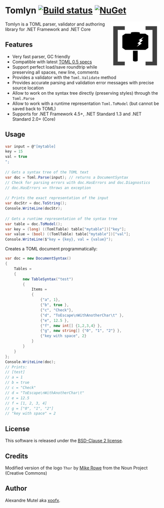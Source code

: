 # Tomlyn  [![Build status](https://ci.appveyor.com/api/projects/status/9rdg3h944ybxgto9?svg=true)](https://ci.appveyor.com/project/xoofx/tomlyn)   [![NuGet](https://img.shields.io/nuget/v/Tomlyn.svg)](https://www.nuget.org/packages/Tomlyn/)

<img align="right" width="160px" height="160px" src="img/logo.png">

Tomlyn is a TOML parser, validator and authoring library for .NET Framework and .NET Core

## Features

- Very fast parser, GC friendly
- Compatible with latest [TOML 0.5 specs](https://github.com/toml-lang/toml)
- Support perfect load/save roundtrip while preserving all spaces, new line, comments
- Provides a validator with the `Toml.Validate` method
- Provides accurate parsing and validation error messages with precise source location
- Allow to work on the syntax tree directly (preserving styles) through the `Toml.Parse`
- Allow to work with a runtime representation `Toml.ToModel` (but cannot be saved back to TOML)
- Supports for .NET Framework 4.5+, .NET Standard 1.3 and .NET Standard 2.0+ (Core)

## Usage

```C#
var input = @"[mytable]
key = 15
val = true
";

// Gets a syntax tree of the TOML text
var doc = Toml.Parse(input); // returns a DocumentSyntax
// Check for parsing errors with doc.HasErrors and doc.Diagnostics
// doc.HasErrors => throws an exception

// Prints the exact representation of the input
var docStr = doc.ToString();
Console.WriteLine(docStr);

// Gets a runtime representation of the syntax tree
var table = doc.ToModel();
var key = (long) ((TomlTable) table["mytable"])["key"];
var value = (bool) ((TomlTable) table["mytable"])["val"];
Console.WriteLine($"key = {key}, val = {value}");
```

Creates a TOML document programmatically:

```C#
var doc = new DocumentSyntax()
{
    Tables =
    {
        new TableSyntax("test")
        {
            Items =
            {
                {"a", 1},
                {"b", true },
                {"c", "Check"},
                {"d", "ToEscape\nWithAnotherChar\t" },
                {"e", 12.5 },
                {"f", new int[] {1,2,3,4} },
                {"g", new string[] {"0", "1", "2"} },
                {"key with space", 2}
            }
        }
    }
};
Console.WriteLine(doc);
// Prints:
// [test]
// a = 1
// b = true
// c = "Check"
// d = "ToEscape\nWithAnotherChar\t"
// e = 12.5
// f = [1, 2, 3, 4]
// g = ["0", "1", "2"]
// "key with space" = 2
```

## License

This software is released under the [BSD-Clause 2 license](https://opensource.org/licenses/BSD-2-Clause). 

## Credits

Modified version of the logo `Thor` by [Mike Rowe](https://thenounproject.com/itsmikerowe/) from the Noun Project (Creative Commons)

## Author

Alexandre Mutel aka [xoofx](http://xoofx.com).
